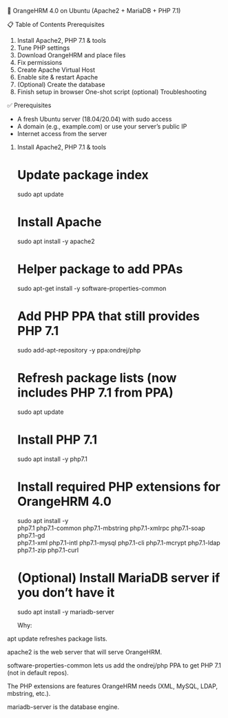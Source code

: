 🚀 OrangeHRM 4.0 on Ubuntu (Apache2 + MariaDB + PHP 7.1)

📋 Table of Contents
Prerequisites
1) Install Apache2, PHP 7.1 & tools
2) Tune PHP settings
3) Download OrangeHRM and place files
4) Fix permissions
5) Create Apache Virtual Host
6) Enable site & restart Apache
7) (Optional) Create the database
8) Finish setup in browser
One-shot script (optional)
Troubleshooting

✅ Prerequisites
* A fresh Ubuntu server (18.04/20.04) with sudo access
* A domain (e.g., example.com) or use your server’s public IP
* Internet access from the server

1) Install Apache2, PHP 7.1 & tools
   # Update package index
    sudo apt update

   # Install Apache
    sudo apt install -y apache2

   # Helper package to add PPAs
    sudo apt-get install -y software-properties-common

   # Add PHP PPA that still provides PHP 7.1
   sudo add-apt-repository -y ppa:ondrej/php

   # Refresh package lists (now includes PHP 7.1 from PPA)
   sudo apt update
  
   # Install PHP 7.1
   sudo apt install -y php7.1

   # Install required PHP extensions for OrangeHRM 4.0
    sudo apt install -y \
    php7.1 php7.1-common php7.1-mbstring php7.1-xmlrpc php7.1-soap php7.1-gd \
    php7.1-xml php7.1-intl php7.1-mysql php7.1-cli php7.1-mcrypt php7.1-ldap \
    php7.1-zip php7.1-curl

   # (Optional) Install MariaDB server if you don’t have it
    sudo apt install -y mariadb-server

   Why:

apt update refreshes package lists.

apache2 is the web server that will serve OrangeHRM.

software-properties-common lets us add the ondrej/php PPA to get PHP 7.1 (not in default repos).

The PHP extensions are features OrangeHRM needs (XML, MySQL, LDAP, mbstring, etc.).

mariadb-server is the database engine.
